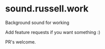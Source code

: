 # sound.russell.work
Background sound for working

Add feature requests if you want something :) 


PR's welcome.
